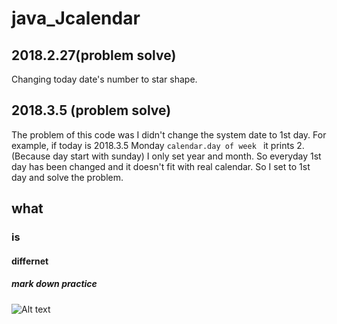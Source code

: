 # java_Jcalendar

## 2018.2.27(problem solve)
Changing today date's number to star shape. 

## 2018.3.5 (problem solve)

The problem of this code was I didn't change the system date to 1st day. 
For example, if today is 2018.3.5 Monday 
``
calendar.day of week 
``
it prints 2. (Because day start with sunday)
I only set year and month. So everyday 1st day has been changed and it doesn't fit 
with real calendar. So I set to 1st day and solve the problem. 
 
## what
### is 
#### differnet
##### mark down practice
![Alt text](https://item.kakaocdn.net/do/4be9625c0426fb7d21c0bff1e8af2e1df43ad912ad8dd55b04db6a64cddaf76d)
